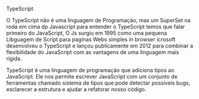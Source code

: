 TypeScript

O TypeScript não é uma linguagem de Programação, mas um SuperSet na roda em cima dp Javascript 
para entender o TypeScript temos que falar primeiro do JavaScript, O Js surgiu em 1995 como uma pequena Libguagem de Script para paginas Webs simples in browser 
icrosoft desenvolveu o TypeScript e lançou publicamente em 2012 para combinar a flexibilidade do JavaScript com as vantagens de uma linguagem mais rígida.

TypeScript é uma linguagem de programação que adiciona tipos ao JavaScript. Ele nos permite escrever JavaScript com um conjunto de ferramentas chamado sistema de tipos que pode detectar possíveis bugs, esclarecer a estrutura e ajudar a refatorar nosso código. 